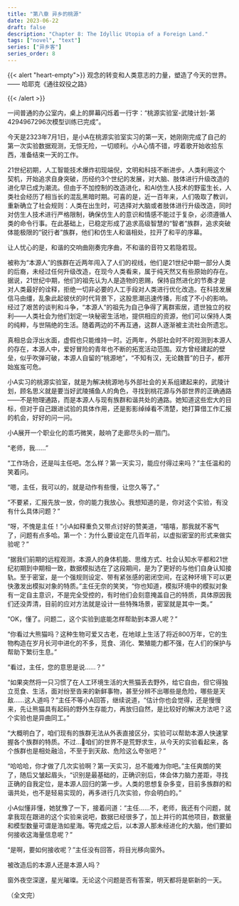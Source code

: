 ```yaml
---
title: "第八章 异乡的桃源"
date: 2023-06-22
draft: false
description: "Chapter 8: The Idyllic Utopia of a Foreign Land."
tags: ["novel", "text"]
series: ["异乡客"]
series_order: 8
---
```


{{< alert "heart-empty">}}
观念的转变和人类意志的力量，塑造了今天的世界。 —— 哈耶克《通往奴役之路》

{{< /alert >}}

一间普通的办公室内，桌上的屏幕闪烁着一行字：“桃源实验室-武陵计划-第4294967296次模型训练已完成”。

今天是2323年7月1日，是小A在桃源实验室实习的第一天，她刚刚完成了自己的第一次实验数据观测，无惊无险，一切顺利。小A心情不错，哼着歌开始收拾东西，准备结束一天的工作。

21世纪初期，人工智能技术爆炸初现端倪，文明和科技不断进步。人类利用这个契机，开始追求自身突破，历经约3个世纪的发展，对大脑、肢体进行升级改造的进化早已成为潮流。但由于不加控制的改造进化，和AI仿生人技术的野蛮生长，人类社会经历了相当长的混乱黑暗时期。可喜的是，近一百年来，人们吸取了教训，重新确立了社会规则：人类在出生时，可选择对大脑或者肢体进行升级改造，同时对仿生人技术进行严格限制，确保仿生人的意识和情感不能过于复杂，必须遵循人类的命令行事。在此基础上，已稳定形成了追求高级智慧的“智者”族群，追求突破体能极限的“锐行者”族群，他们和仿生人和谐相处，拉开了和平的序幕。

让人忧心的是，和谐的交响曲刚奏完序曲，不和谐的音符又若隐若现。

被称为“本源人”的族群在近两年闯入了人们的视线，他们是21世纪中期一部分人类的后裔，未经过任何升级改造，在现今人类看来，属于纯天然又有些原始的存在。据说，21世纪中期，他们的祖先认为人是造物的恩赐，保持自然进化的节奏才是对人类最好的诠释，拒绝一切非必要的人工手段对人类进行优化改造。在科技发展信马由缰，乱象此起彼伏的时代背景下，这股思潮迅速传播，形成了不小的影响。经过了艰苦的谈判和斗争，“本源人”的祖先为自己争得了离群索居，遗世独立的权利——人类社会为他们划定一块秘密生活地，提供相应的资源，他们可以保持人类的纯粹，与世隔绝的生活。随着两边的不再互通，这群人逐渐被主流社会所遗忘。

真相总会浮出水面，虚假也只能维持一时。近两年，外部社会时不时观测到本源人的存在，本源人中，爱好冒险的青年也不断的拓宽活动范围。双方曾经建起的壁垒，似乎吹弹可破，本源人自留的“桃源地”，“不知有汉，无论魏晋”的日子，都开始岌岌可危。

小A实习的桃源实验室，就是为解决桃源地与外部社会的关系组建起来的，武陵计划，顾名思义就是要当好武陵捕鱼人的角色，寻找到桃花源与外部世界的正确通路——不是物理通路，而是本源人与现有族群和谐共处的通路。她知道这些宏大的目标，但对于自己跟进试验的具体作用，还是影影绰绰看不清楚，她打算借工作汇报的机会，好好的问一问。

小A展开一个职业化的乖巧微笑，敲响了走廊尽头的一扇门。

“老师，我……”

“工作场合，还是叫主任吧。怎么样？第一天实习，能应付得过来吗？”主任温和的笑着问。

“嗯，主任，我可以的，就是动作有些慢，让您久等了。”

“不要紧，汇报先放一放，你的能力我放心。我想知道的是，你对这个实验，有没有什么具体问题？”

“呀，不愧是主任！”小A如释重负又带点讨好的赞美道，“嘻嘻，那我就不客气了，问题有点多哈。第一个：为什么要设定在几百年前，以虚拟密室的形式来做实验呢？”

“据我们前期的远程观测，本源人的身体机能、思维方式、社会认知水平都和21世纪初期到中期相一致，数据模拟选在了这段期间，是为了更好的与他们自身认知接轨。至于密室，是一个强规则设定、带有紧张感的密闭空间，在这种环境下可以更快激发出模拟对象的特质。”主任无奈的笑笑，“你也知道，模拟环境中的模拟对象有一定自主意识，不是完全受控的，有时他们会刻意掩盖自己的特质，具体原因我们还没弄清，目前的应对方法就是设计一些特殊场景，密室就是其中一类。”

“OK，懂了。问题二，这个实验到底能怎样帮助到本源人呢？”

“你看过大熊猫吗？这种生物可爱又古老，在地球上生活了将近800万年，它的生物构造在岁月长河中进化的不多，觅食、消化、繁殖能力都不强，在人们的保护与帮助下繁衍生息。”

“看过，主任，您的意思是说……？”

“如果突然将一只习惯了在人工环境生活的大熊猫丢去野外，给它自由，但它得独立觅食、生活，面对纷至沓来的新鲜事物，甚至分辨不出哪些是危险，哪些是天敌……这人道吗？”主任不等小A回答，继续说道，“估计你也会觉得，还是慢慢来，先让熊猫具有起码的野外生存能力，再放归自然，是比较好的解决方法吧？这个实验也是异曲同工。”

“大概明白了，咱们现有的族群无法从外表直接区分，实验可以帮助本源人快速掌握各个族群的特质。不过…咱们的世界不是荒野求生，从今天的实验看起来，各个族群也是相处融洽，不至于到天敌、危险这么夸张吧？”

“哈哈哈，你才做了几次实验啊？第一天实习，总不能难为你吧。”主任爽朗的笑了，随后又皱起眉头，“识别是最基础的，正确识别后，体会体力脑力差距，寻找正确的自我定位，是本源人回归的第一步。人类的思想复杂多变，目前多族群的和谐共处，也不是轻易实现的，再多进行几次实验，你会明白的。”

小A似懂非懂，她犹豫了一下，接着问道：“主任……不，老师，我还有个问题，就拿我现在跟进的这个实验来说吧，数据已经很多了，加上并行的其他项目，数据量和模型数量可谓是浩如星海。等完成之后，以本源人那未经进化的大脑，他们要如何接收这海量信息呢？”

“是啊，要如何接收呢？”主任没有回答，将目光移向窗外。

被改造后的本源人还是本源人吗？

窗外夜空深邃，星光璀璨。无论这个问题是否有答案，明天都将是崭新的一天。

（全文完）

